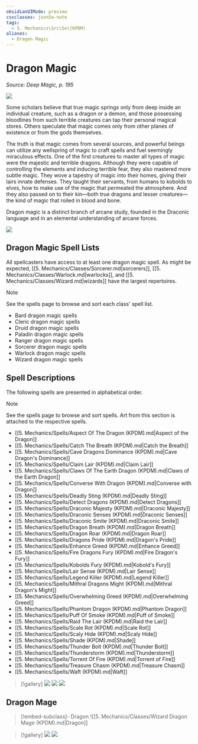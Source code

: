 ```yaml
---
obsidianUIMode: preview
cssclasses: json5e-note
tags:
  - 5. Mechanics\Src\5e\(KPDM)
aliases:
  - Dragon Magic
---
```

# Dragon Magic
*Source: Deep Magic, p. 195* 

![](https://raw.githubusercontent.com/TheGiddyLimit/homebrew/master/_img/KPDM/full/001-0588.webp#center)

Some scholars believe that true magic springs only from deep inside an individual creature, such as a dragon or a demon, and those possessing bloodlines from such terrible creatures can tap their personal magical stores. Others speculate that magic comes only from other planes of existence or from the gods themselves.

The truth is that magic comes from several sources, and powerful beings can utilize any wellspring of magic to craft spells and fuel seemingly miraculous effects. One of the first creatures to master all types of magic were the majestic and terrible dragons. Although they were capable of controlling the elements and inducing terrible fear, they also mastered more subtle magic. They wove a tapestry of magic into their homes, giving their lairs innate defenses. They taught their servants, from humans to kobolds to elves, how to make use of the magic that permeated the atmosphere. And they also passed on to their kin—both true dragons and lesser creatures—the kind of magic that roiled in blood and bone.

Dragon magic is a distinct branch of arcane study, founded in the Draconic language and in an elemental understanding of arcane forces.

![](https://raw.githubusercontent.com/TheGiddyLimit/homebrew/master/_img/KPDM/0055.webp#center)

## Dragon Magic Spell Lists

All spellcasters have access to at least one dragon magic spell. As might be expected, [[5. Mechanics/Classes/Sorcerer.md\|sorcerers]], [[5. Mechanics/Classes/Warlock.md\|warlocks]], and [[5. Mechanics/Classes/Wizard.md\|wizards]] have the largest repertoires.

> [!note]
> See the spells page to browse and sort each class' spell list.

- Bard dragon magic spells  
- Cleric dragon magic spells  
- Druid dragon magic spells  
- Paladin dragon magic spells  
- Ranger dragon magic spells  
- Sorcerer dragon magic spells  
- Warlock dragon magic spells  
- Wizard dragon magic spells  

## Spell Descriptions

The following spells are presented in alphabetical order.

> [!note]
> See the spells page to browse and sort spells. Art from this section is attached to the respective spells.

- [[5. Mechanics/Spells/Aspect Of The Dragon (KPDM).md\|Aspect of the Dragon]]  
- [[5. Mechanics/Spells/Catch The Breath (KPDM).md\|Catch the Breath]]  
- [[5. Mechanics/Spells/Cave Dragons Dominance (KPDM).md\|Cave Dragon's Dominance]]  
- [[5. Mechanics/Spells/Claim Lair (KPDM).md\|Claim Lair]]  
- [[5. Mechanics/Spells/Claws Of The Earth Dragon (KPDM).md\|Claws of the Earth Dragon]]  
- [[5. Mechanics/Spells/Converse With Dragon (KPDM).md\|Converse with Dragon]]  
- [[5. Mechanics/Spells/Deadly Sting (KPDM).md\|Deadly Sting]]  
- [[5. Mechanics/Spells/Detect Dragons (KPDM).md\|Detect Dragons]]  
- [[5. Mechanics/Spells/Draconic Majesty (KPDM).md\|Draconic Majesty]]  
- [[5. Mechanics/Spells/Draconic Senses (KPDM).md\|Draconic Senses]]  
- [[5. Mechanics/Spells/Draconic Smite (KPDM).md\|Draconic Smite]]  
- [[5. Mechanics/Spells/Dragon Breath (KPDM).md\|Dragon Breath]]  
- [[5. Mechanics/Spells/Dragon Roar (KPDM).md\|Dragon Roar]]  
- [[5. Mechanics/Spells/Dragons Pride (KPDM).md\|Dragon's Pride]]  
- [[5. Mechanics/Spells/Enhance Greed (KPDM).md\|Enhance Greed]]  
- [[5. Mechanics/Spells/Fire Dragons Fury (KPDM).md\|Fire Dragon's Fury]]  
- [[5. Mechanics/Spells/Kobolds Fury (KPDM).md\|Kobold's Fury]]  
- [[5. Mechanics/Spells/Lair Sense (KPDM).md\|Lair Sense]]  
- [[5. Mechanics/Spells/Legend Killer (KPDM).md\|Legend Killer]]  
- [[5. Mechanics/Spells/Mithral Dragons Might (KPDM).md\|Mithral Dragon's Might]]  
- [[5. Mechanics/Spells/Overwhelming Greed (KPDM).md\|Overwhelming Greed]]  
- [[5. Mechanics/Spells/Phantom Dragon (KPDM).md\|Phantom Dragon]]  
- [[5. Mechanics/Spells/Puff Of Smoke (KPDM).md\|Puff of Smoke]]  
- [[5. Mechanics/Spells/Raid The Lair (KPDM).md\|Raid the Lair]]  
- [[5. Mechanics/Spells/Scale Rot (KPDM).md\|Scale Rot]]  
- [[5. Mechanics/Spells/Scaly Hide (KPDM).md\|Scaly Hide]]  
- [[5. Mechanics/Spells/Shade (KPDM).md\|Shade]]  
- [[5. Mechanics/Spells/Thunder Bolt (KPDM).md\|Thunder Bolt]]  
- [[5. Mechanics/Spells/Thunderstorm (KPDM).md\|Thunderstorm]]  
- [[5. Mechanics/Spells/Torrent Of Fire (KPDM).md\|Torrent of Fire]]  
- [[5. Mechanics/Spells/Treasure Chasm (KPDM).md\|Treasure Chasm]]  
- [[5. Mechanics/Spells/Waft (KPDM).md\|Waft]]  

> [!gallery]
> ![](https://raw.githubusercontent.com/TheGiddyLimit/homebrew/master/_img/KPDM/0056.webp#gallery)
> ![](https://raw.githubusercontent.com/TheGiddyLimit/homebrew/master/_img/KPDM/0057.webp#gallery)
> ![](https://raw.githubusercontent.com/TheGiddyLimit/homebrew/master/_img/KPDM/0059.webp#gallery)

## Dragon Mage

> [!embed-subclass]- Dragon
> ![[5. Mechanics/Classes/Wizard Dragon Mage (KPDM).md\|Dragon]]

> [!gallery]
> ![](https://raw.githubusercontent.com/TheGiddyLimit/homebrew/master/_img/KPDM/0060.webp#gallery)
> ![](https://raw.githubusercontent.com/TheGiddyLimit/homebrew/master/_img/KPDM/0061.webp#gallery)
